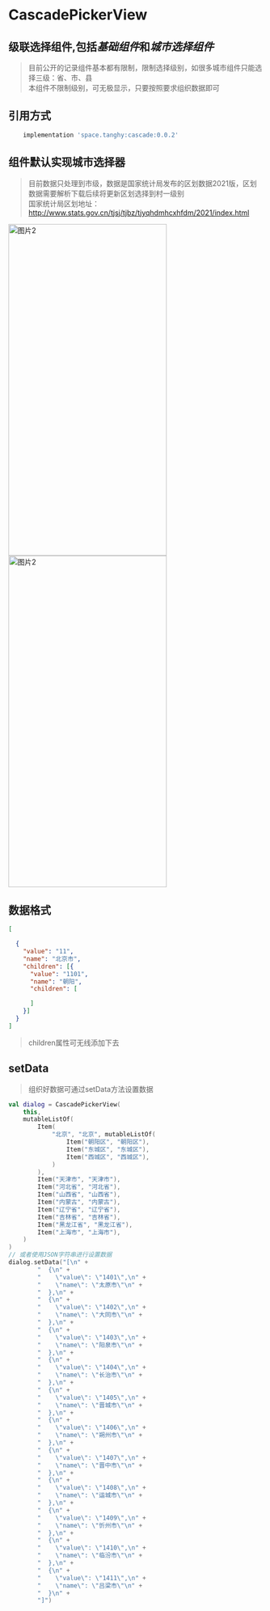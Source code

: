 # CascadePickerView
## 级联选择组件,包括*基础组件*和*城市选择组件*
> 目前公开的记录组件基本都有限制，限制选择级别，如很多城市组件只能选择三级：省、市、县   
> 本组件不限制级别，可无极显示，只要按照要求组织数据即可   

## 引用方式
```groovy
    implementation 'space.tanghy:cascade:0.0.2'
```
## 组件默认实现城市选择器
> 目前数据只处理到市级，数据是国家统计局发布的区划数据2021版，区划数据需要解析下载后续将更新区划选择到村一级别   
> 国家统计局区划地址：http://www.stats.gov.cn/tjsj/tjbz/tjyqhdmhcxhfdm/2021/index.html

<img src="http://82.157.109.86/images/1.png" alt="图片2" width="313" height="656"> <img src="http://82.157.109.86/images/2.png" alt="图片2" width="313" height="656">

## 数据格式
````json
[

  {
    "value": "11",
    "name": "北京市",
    "children": [{
      "value": "1101",
      "name": "朝阳",
      "children": [

      ]
    }]
  }
]
````
> children属性可无线添加下去
## setData
> 组织好数据可通过setData方法设置数据
````kotlin
val dialog = CascadePickerView(
    this,
    mutableListOf(
        Item(
            "北京", "北京", mutableListOf(
                Item("朝阳区", "朝阳区"),
                Item("东城区", "东城区"),
                Item("西城区", "西城区"),
            )
        ),
        Item("天津市", "天津市"),
        Item("河北省", "河北省"),
        Item("山西省", "山西省"),
        Item("内蒙古", "内蒙古"),
        Item("辽宁省", "辽宁省"),
        Item("吉林省", "吉林省"),
        Item("黑龙江省", "黑龙江省"),
        Item("上海市", "上海市"),
    )
)
// 或者使用JSON字符串进行设置数据
dialog.setData("[\n" +
        "  {\n" +
        "    \"value\": \"1401\",\n" +
        "    \"name\": \"太原市\"\n" +
        "  },\n" +
        "  {\n" +
        "    \"value\": \"1402\",\n" +
        "    \"name\": \"大同市\"\n" +
        "  },\n" +
        "  {\n" +
        "    \"value\": \"1403\",\n" +
        "    \"name\": \"阳泉市\"\n" +
        "  },\n" +
        "  {\n" +
        "    \"value\": \"1404\",\n" +
        "    \"name\": \"长治市\"\n" +
        "  },\n" +
        "  {\n" +
        "    \"value\": \"1405\",\n" +
        "    \"name\": \"晋城市\"\n" +
        "  },\n" +
        "  {\n" +
        "    \"value\": \"1406\",\n" +
        "    \"name\": \"朔州市\"\n" +
        "  },\n" +
        "  {\n" +
        "    \"value\": \"1407\",\n" +
        "    \"name\": \"晋中市\"\n" +
        "  },\n" +
        "  {\n" +
        "    \"value\": \"1408\",\n" +
        "    \"name\": \"运城市\"\n" +
        "  },\n" +
        "  {\n" +
        "    \"value\": \"1409\",\n" +
        "    \"name\": \"忻州市\"\n" +
        "  },\n" +
        "  {\n" +
        "    \"value\": \"1410\",\n" +
        "    \"name\": \"临汾市\"\n" +
        "  },\n" +
        "  {\n" +
        "    \"value\": \"1411\",\n" +
        "    \"name\": \"吕梁市\"\n" +
        "  }\n" +
        "]")
````

